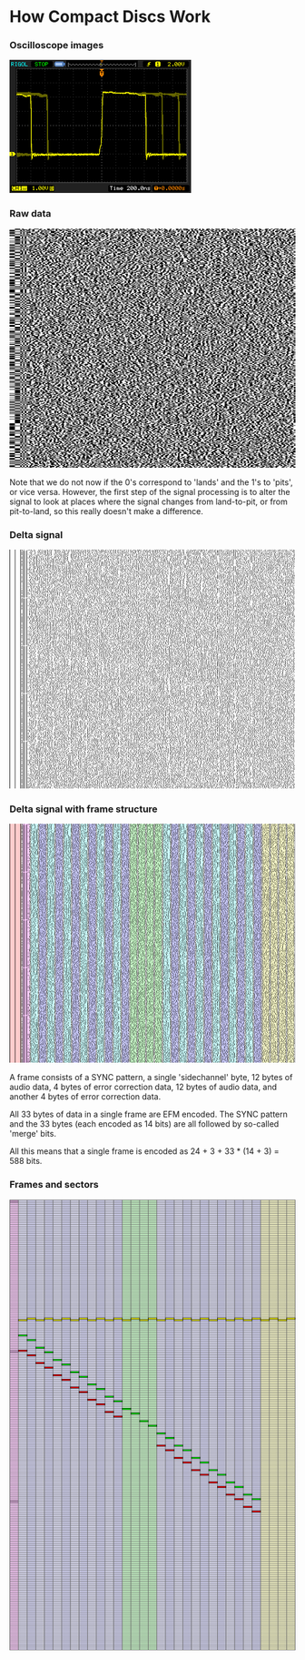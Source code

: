 # How Compact Discs Work

### Oscilloscope images

![Oscilloscope Image of CD signal](images/oscilloscope-screenshot.png)

### Raw data

![Raw signal](images/raw-signal.png)

Note that we do not now if the 0's correspond to 'lands' and the 1's to 'pits', or vice versa.
However, the first step of the signal processing is to alter the signal to look at places where the signal changes from
land-to-pit, or from pit-to-land, so this really doesn't make a difference.

### Delta signal

![Delta signal](images/delta-signal.png)

### Delta signal with frame structure

![Delta signal with frame structure](images/delta-signal-colored.png)

A frame consists of a SYNC pattern, a single 'sidechannel' byte, 12 bytes of audio data, 4 bytes of error correction data, 12 bytes of audio data, and another 4 bytes of error correction data.

All 33 bytes of data in a single frame are EFM encoded. The SYNC pattern and the 33 bytes (each encoded as 14 bits) are all followed by so-called 'merge' bits.

All this means that a single frame is encoded as 24 + 3 + 33 * (14 + 3) = 588 bits.

### Frames and sectors

![Signal diagram](images/signal-diagram.png)
